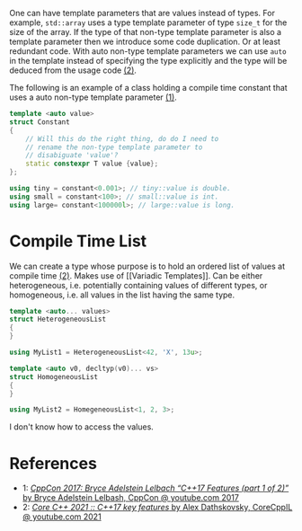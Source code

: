 One can have template parameters that are values instead of types.
For example, `std::array` uses a type template parameter of type `size_t` for the size of the array.
If the type of that non-type template parameter is also a template parameter then we introduce some code duplication.
Or at least redundant code.
With auto non-type template parameters we can use `auto` in the template instead of specifying the type explicitly and the type will be deduced from the usage code [(2)](https://youtu.be/3gGhP0C-xOY?t=1048).

The following is an example of a class holding a compile time constant that uses a auto non-type template parameter [(1)](https://youtu.be/fI2xiUqqH3Q?t=1869).
```cpp
template <auto value>
struct Constant
{
	// Will this do the right thing, do do I need to
	// rename the non-type template parameter to
	// disabiguate 'value'?
	static constexpr T value {value};
};

using tiny = constant<0.001>; // tiny::value is double.
using small = constant<100>; // small::value is int.
using large= constant<100000l>; // large::value is long.
```

# Compile Time List

We can create a type whose purpose is to hold an ordered list of values at compile time [(2)](https://youtu.be/3gGhP0C-xOY?t=1048).
Makes use of [[Variadic Templates]].
Can be either heterogeneous, i.e. potentially containing values of different types, or homogeneous, i.e. all values in the list having the same type.
```cpp
template <auto... values>
struct HeterogeneousList
{
}

using MyList1 = HeterogeneousList<42, 'X', 13u>;

template <auto v0, decltyp(v0)... vs>
struct HomogeneousList
{
}

using MyList2 = HomegeneousList<1, 2, 3>;
```

I don't know how to access the values.

# References

- 1: [_CppCon 2017: Bryce Adelstein Lelbach “C++17 Features (part 1 of 2)”_ by Bryce Adelstein Lelbash, CppCon @ youtube.com 2017](https://youtu.be/fI2xiUqqH3Q)
- 2: [_Core C++ 2021 :: C++17 key features_ by Alex Dathskovsky, CoreCppIL @ youtube.com 2021](https://www.youtube.com/watch?v=3gGhP0C-xOY)
